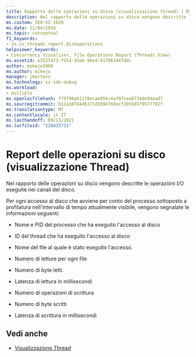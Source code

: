 ```yaml
---
title: Rapporto delle operazioni su disco (visualizzazione thread) | Microsoft Docs
description: Nel rapporto delle operazioni su disco vengono descritte le operazioni I/O eseguite nei canali del disco. Vedere quali informazioni vengono segnalate per ogni accesso al disco.
ms.custom: SEO-VS-2020
ms.date: 11/04/2016
ms.topic: conceptual
f1_keywords:
- vs.cv.threads.report.diskoperations
helpviewer_keywords:
- Concurrency Visualizer, File Operations Report (Threads View)
ms.assetid: e352f4f3-f654-45eb-96ed-417863487ddc
author: mikejo5000
ms.author: mikejo
manager: jmartens
ms.technology: vs-ide-debug
ms.workload:
- multiple
ms.openlocfilehash: ff9790ab1178ecae056c4af0fcea673e8e94ead7
ms.sourcegitcommit: b12a38744db371d2894769ecf305585f9577792f
ms.translationtype: MT
ms.contentlocale: it-IT
ms.lasthandoff: 09/13/2021
ms.locfileid: "126635731"
---
```

# <a name="disk-operations-report-threads-view"></a>Report delle operazioni su disco (visualizzazione Thread)
Nel rapporto delle operazioni su disco vengono descritte le operazioni I/O eseguite nei canali del disco.

 Per ogni accesso al disco che avviene per conto del processo sottoposto a profilatura nell'intervallo di tempo attualmente visibile, vengono segnalate le informazioni seguenti:

- Nome e PID del processo che ha eseguito l'accesso al disco

- ID del thread che ha eseguito l'accesso al disco

- Nome del file al quale è stato eseguito l'accesso.

- Numero di letture per ogni file

- Numero di byte letti.

- Latenza di lettura in millisecondi

- Numero di operazioni di scrittura

- Numero di byte scritti

- Latenza di scrittura in millisecondi

## <a name="see-also"></a>Vedi anche
- [Visualizzazione Thread](../profiling/threads-view-parallel-performance.md)
